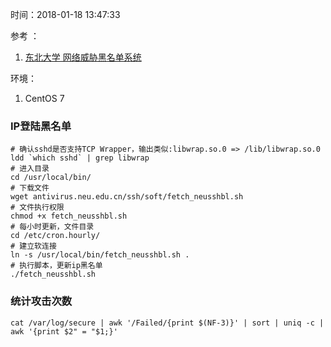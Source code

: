 时间：2018-01-18 13:47:33 

参考 ： 

1. [东北大学 网络威胁黑名单系统](http://antivirus.neu.edu.cn/scan/ssh.php)

环境：

1. CentOS 7 

### IP登陆黑名单 

```shell
# 确认sshd是否支持TCP Wrapper，输出类似:libwrap.so.0 => /lib/libwrap.so.0
ldd `which sshd` | grep libwrap
# 进入目录
cd /usr/local/bin/
# 下载文件
wget antivirus.neu.edu.cn/ssh/soft/fetch_neusshbl.sh
# 文件执行权限
chmod +x fetch_neusshbl.sh
# 每小时更新，文件目录
cd /etc/cron.hourly/
# 建立软连接 
ln -s /usr/local/bin/fetch_neusshbl.sh .
# 执行脚本，更新ip黑名单
./fetch_neusshbl.sh
```

### 统计攻击次数 

```shell
cat /var/log/secure | awk '/Failed/{print $(NF-3)}' | sort | uniq -c | awk '{print $2" = "$1;}'
```
